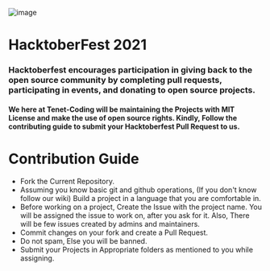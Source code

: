 ![image](https://user-images.githubusercontent.com/79367883/134555213-99ddbb47-fbac-4769-9cdb-4de31dac3bc0.png)

# HacktoberFest 2021
### Hacktoberfest encourages participation in giving back to the open source community by completing pull requests, participating in events, and donating to open source projects.

#### We here at Tenet-Coding will be maintaining the Projects with MIT License and make the use of open source rights. Kindly, Follow the contributing guide to submit your Hacktoberfest Pull Request to us.

# Contribution Guide

- Fork the Current Repository.
- Assuming you know basic git and github operations, (If you don't know follow our wiki) Build a project in a language that you are comfortable in. 
- Before working on a project, Create the Issue with the project name. You will be assigned the issue to work on, after you ask for it. Also, There will be few issues created by admins and maintainers.
- Commit changes on your fork and create a Pull Request.
- Do not spam, Else you will be banned.
- Submit your Projects in Appropriate folders as mentioned to you while assigning.
